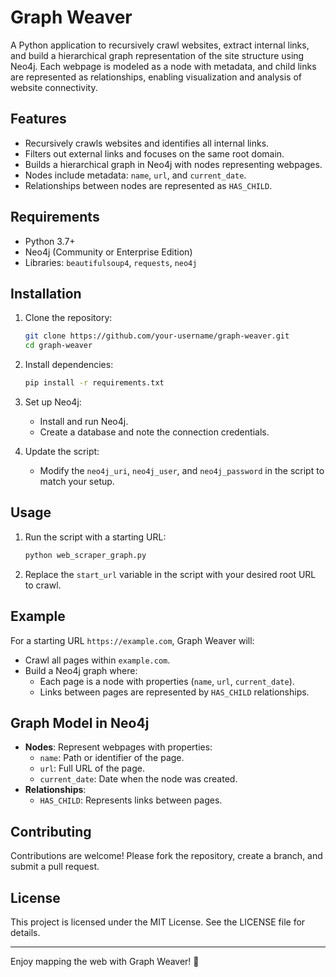 # Graph Weaver

A Python application to recursively crawl websites, extract internal links, and build a hierarchical graph representation of the site structure using Neo4j. Each webpage is modeled as a node with metadata, and child links are represented as relationships, enabling visualization and analysis of website connectivity.

## Features

- Recursively crawls websites and identifies all internal links.
- Filters out external links and focuses on the same root domain.
- Builds a hierarchical graph in Neo4j with nodes representing webpages.
- Nodes include metadata: `name`, `url`, and `current_date`.
- Relationships between nodes are represented as `HAS_CHILD`.

## Requirements

- Python 3.7+
- Neo4j (Community or Enterprise Edition)
- Libraries: `beautifulsoup4`, `requests`, `neo4j`

## Installation

1. Clone the repository:
    ```bash
    git clone https://github.com/your-username/graph-weaver.git
    cd graph-weaver
    ```

2. Install dependencies:
    ```bash
    pip install -r requirements.txt
    ```

3. Set up Neo4j:
    - Install and run Neo4j.
    - Create a database and note the connection credentials.

4. Update the script:
    - Modify the `neo4j_uri`, `neo4j_user`, and `neo4j_password` in the script to match your setup.

## Usage

1. Run the script with a starting URL:
    ```bash
    python web_scraper_graph.py
    ```
2. Replace the `start_url` variable in the script with your desired root URL to crawl.

## Example

For a starting URL `https://example.com`, Graph Weaver will:
- Crawl all pages within `example.com`.
- Build a Neo4j graph where:
  - Each page is a node with properties (`name`, `url`, `current_date`).
  - Links between pages are represented by `HAS_CHILD` relationships.

## Graph Model in Neo4j

- **Nodes**: Represent webpages with properties:
  - `name`: Path or identifier of the page.
  - `url`: Full URL of the page.
  - `current_date`: Date when the node was created.
- **Relationships**:
  - `HAS_CHILD`: Represents links between pages.

## Contributing

Contributions are welcome! Please fork the repository, create a branch, and submit a pull request.

## License

This project is licensed under the MIT License. See the LICENSE file for details.

---

Enjoy mapping the web with Graph Weaver! 🚀
